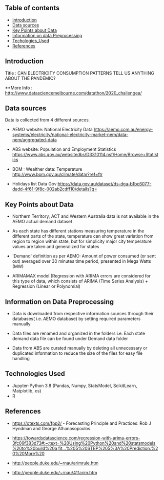 ## Table of contents
* [Introduction](#Introduction)
* [Data sources](#Data-sources)
* [Key Points about Data](#Key-Points-about-Data)
* [Information on data Preprocessing](#Information-on-data-Preprocessing])
* [Techologies_Used](#Technologies_Used)
* [References](#References)

## Introduction
Title : CAN ELECTRICITY CONSUMPTION PATTERNS TELL US ANYTHING ABOUT THE PANDEMIC?
 
 **More Info : http://www.datasciencemelbourne.com/datathon/2020_challengea/

## Data sources
Data is collected from 4 different sources.

* AEMO website: National Electricity Data https://aemo.com.au/energy-systems/electricity/national-electricity-market-nem/data-nem/aggregated-data

* ABS website: Population and Employment Statistics https://www.abs.gov.au/websitedbs/D3310114.nsf/Home/Browse+Statistics

* BOM : Wealther data: Temperature http://www.bom.gov.au/climate/data/?ref=ftr

* Holidays list Data Gov https://data.gov.au/dataset/ds-dga-b1bc6077-dadd-4f61-9f8c-002ab2cdff10/details?q=


## Key Points about Data

* Northern Territory, ACT and Western Australia data is not available in the AEMO actual demand dataset

* As each state has different stations measuring temperature in the different parts of the state, temperature can show great variation from region to region within state, but for simplicity major city temperature values are taken and generalized for states

* 'Demand' definition as per AEMO: Amount of power consumed (or sent out) averaged over 30 minutes time period, presented in Mega Watts (MW)

* ARIMAMAX model (Regression with ARIMA errors are considered for this type of data, which consists of ARIMA (Time Series Analysis) + Regression (Linear or Polynomial)


## Information on Data Preprocessing 

* Data is downloaded from respective information sources through their databases( i.e. AEMO database) by setting required parameters manually

* Data files are renamed and organized in the folders i.e. Each state demand data file can be found under Demand data folder

* Data from ABS are curated manually by deleting all unnecessary or duplicated information to reduce the size of the files for easy file handling

## Technologies Used
* Jupyter-Python 3.8 (Pandas, Numpy, StatsModel, ScikitLearn, Matplotlib, os)
* R

## References

* https://otexts.com/fpp2/ - Forecasting Principle and Practices: Rob J Hyndman and George Athanasopoulos

* https://towardsdatascience.com/regression-with-arima-errors-3fc06f383d73#:~:text=%20Using%20Python%20and%20statsmodels%20to%20build%20a,fit...%205%20STEP%205%3A%20Prediction.%20%20More%20

* http://people.duke.edu/~rnau/arimrule.htm

* http://people.duke.edu/~rnau/411arim.htm
